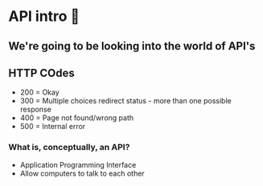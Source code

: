 # API intro :taco:

## We're going to be looking into the world of API's
## HTTP COdes
- 200 = Okay
- 300 = Multiple choices redirect status - more than one possible response
- 400 = Page not found/wrong path
- 500 = Internal error

### What is, conceptually, an API?
- Application Programming Interface
- Allow computers to talk to each other



